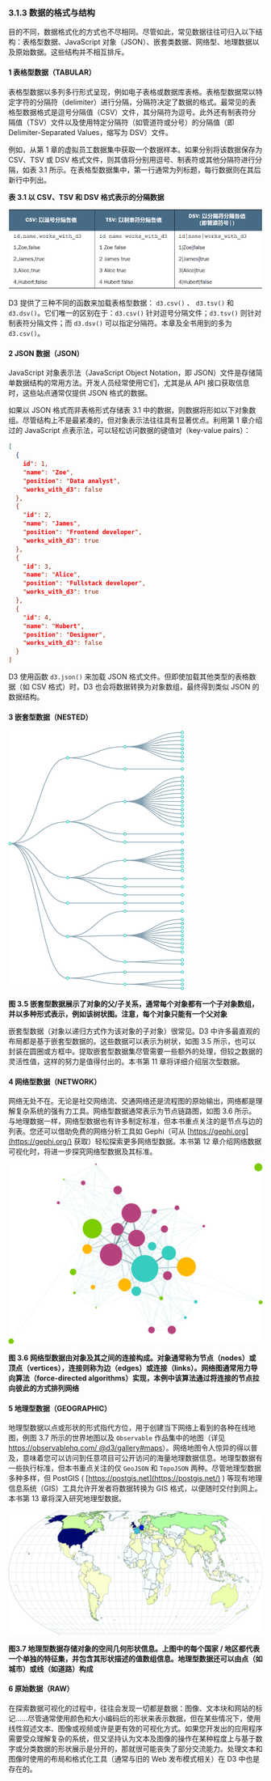 ### 3.1.3 数据的格式与结构

目的不同，数据格式化的方式也不尽相同。尽管如此，常见数据往往可归入以下结构：表格型数据、JavaScript 对象（JSON）、嵌套类数据、网络型、地理数据以及原始数据。这些结构并不相互排斥。

#### 1 表格型数据（TABULAR）

表格型数据以多列多行形式呈现，例如电子表格或数据库表格。表格型数据常以特定字符的分隔符（delimiter）进行分隔，分隔符决定了数据的格式。最常见的表格型数据格式是逗号分隔值（CSV）文件，其分隔符为逗号。此外还有制表符分隔值（TSV）文件以及使用特定分隔符（如管道符或分号）的分隔值（即 Delimiter-Separated Values，缩写为 DSV）文件。

例如，从第 1 章的虚拟员工数据集中获取一个数据样本。如果分别将该数据保存为 CSV、TSV 或 DSV 格式文件，则其值将分别用逗号、制表符或其他分隔符进行分隔，如表 3.1 所示。在表格型数据集中，第一行通常为列标题，每行数据则在其后新行中列出。

**表 3.1 以 CSV、TSV 和 DSV 格式表示的分隔数据**

![](../../../assets/3.1.2.png)

D3 提供了三种不同的函数来加载表格型数据： `d3.csv()` 、 `d3.tsv()` 和 `d3.dsv()`。它们唯一的区别在于：`d3.csv()` 针对逗号分隔文件；`d3.tsv()` 则针对制表符分隔文件；而 `d3.dsv()` 可以指定分隔符。本章及全书用到的多为 `d3.csv()`。

#### 2 JSON 数据（JSON）

JavaScript 对象表示法（JavaScript Object Notation，即 JSON）文件是存储简单数据结构的常用方法。开发人员经常使用它们，尤其是从 API 接口获取信息时，这些站点通常仅提供 JSON 格式的数据。

如果以 JSON 格式而非表格形式存储表 3.1 中的数据，则数据将形如以下对象数组。尽管结构上不是最紧凑的，但对象表示法往往具有显著优点。利用第 1 章介绍过的 JavaScript 点表示法，可以轻松访问数据的键值对（key-value pairs）：

```json
[
  {
    id": 1,
    "name": "Zoe",
    "position": "Data analyst",
    "works_with_d3": false
  },
  {
    "id": 2,
    "name": "James",
    "position": "Frontend developer",
    "works_with_d3": true
  },
  {
    "id": 3,
    "name": "Alice",
    "position": "Fullstack developer",
    "works_with_d3": true
  },
  {
    "id": 4,
    "name": "Hubert",
    "position": "Designer",
    "works_with_d3": false
  }
]
```

D3 使用函数 `d3.json()` 来加载 JSON 格式文件。但即使加载其他类型的表格数据（如 CSV 格式）时，D3 也会将数据转换为对象数组，最终得到类似 JSON 的数据结构。



#### 3 嵌套型数据（NESTED）

<img src="../../../assets/3.5.png" style="zoom:50%;" />

**图 3.5 嵌套型数据展示了对象的父/子关系，通常每个对象都有一个子对象数组，并以多种形式表示，例如该树状图。注意，每个对象只能有一个父对象**

嵌套型数据（对象以递归方式作为该对象的子对象）很常见。D3 中许多最直观的布局都是基于嵌套型数据的。这些数据可以表示为树状，如图 3.5 所示，也可以封装在圆圈或方框中。提取嵌套型数据集尽管需要一些额外的处理，但较之数据的灵活性值，这样的努力是值得付出的。本书第 11 章将详细介绍层次型数据。



#### 4 网络型数据（NETWORK）

网络无处不在。无论是社交网络流、交通网络还是流程图的原始输出，网络都是理解复杂系统的强有力工具。网络型数据通常表示为节点链路图，如图 3.6 所示。与地理数据一样，网络型数据也有许多制定标准，但本书重点关注的是节点与边的列表。您还可以借助免费的网络分析工具如 Gephi（可从 [https://gephi.org](https://gephi.org/) 获取）轻松探索更多网络型数据。本书第 12 章介绍网络数据可视化时，将进一步探究网络型数据及其标准。

<img src="../../../assets/3.6.png" style="zoom:50%;" />

**图 3.6 网络型数据由对象及其之间的连接构成。对象通常称为节点（nodes）或顶点（vertices），连接则称为边（edges）或连接（links）。网络图通常用力导向算法（force-directed algorithms）实现，本例中该算法通过将连接的节点拉向彼此的方式排列网络**



#### 5 地理型数据（GEOGRAPHIC）

地理型数据以点或形状的形式指代方位，用于创建当下网络上看到的各种在线地图，例图 3.7 所示的世界地图以及 `Observable` 作品集中的地图（详见 [https://observablehq.com/ @d3/gallery#maps](https://observablehq.com/@d3/gallery#maps)）。网络地图令人惊异的得以普及，意味着您可以访问到任意项目可公开访问的海量地理数据信息。地理型数据有一些执行标准，但本书重点关注的仅 `GeoJSON` 和 `TopoJSON` 两种。尽管地理型数据多种多样，但 PostGIS ( [https://postgis.net](https://postgis.net/) ) 等现有地理信息系统（GIS）工具允许开发者将数据转换为 GIS 格式，以便随时交付到网上。本书第 13 章将深入研究地理型数据。

![](../../../assets/3.7.png)

**图3.7 地理型数据存储对象的空间几何形状信息。上图中的每个国家 / 地区都代表一个单独的特征集，并包含其形状描述的值数组信息。地理型数据还可以由点（如城市）或线（如道路）构成**



#### 6 原始数据（RAW）

在探索数据可视化的过程中，往往会发现一切都是数据：图像、文本块和网站的标记……尽管通常使用颜色和大小编码后的形状来表示数据，但在某些情况下，使用线性叙述文本、图像或视频或许是更有效的可视化方式。如果您开发出的应用程序需要受众理解复杂的系统，但又坚持认为文本及图像的操作在某种程度上与基于数字或分类数据的形状展示是分开的，那就很可能丧失了部分交流能力。处理文本和图像时使用的布局和格式化工具（通常与旧的 Web 发布模式相关）在 D3 中也是存在的。